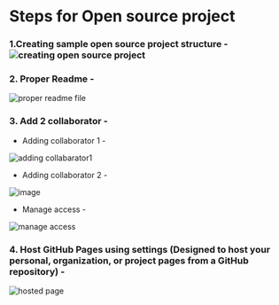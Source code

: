 # Steps for Open source project

### 1.Creating sample open source project structure -![creating open source project](https://user-images.githubusercontent.com/92079088/196068562-80e45315-4390-4ed6-bceb-7d4278b9c3a8.png) 

### 2. Proper Readme - 
![proper readme file](https://user-images.githubusercontent.com/92079088/196073898-340b0d98-a20a-49a4-9d17-f5b6b841969e.png)


### 3. Add 2 collaborator - 

 * Adding collaborator 1 -
 
 ![adding collabarator1](https://user-images.githubusercontent.com/92079088/196069373-253ed03d-d5a0-4782-b0ef-8d61a7a2ced7.png)
 
 * Adding collaborator 2 -

![image](https://user-images.githubusercontent.com/92079088/196241905-3059b107-6cba-47eb-91e0-4b0b703e4604.png)

 
 * Manage access -

![manage access](https://user-images.githubusercontent.com/92079088/196075330-f12c13b6-1190-4973-982f-9b68d1821edc.png)



### 4. Host GitHub Pages using settings (Designed to host your personal, organization, or project pages from a GitHub repository) - 
![hosted page](https://user-images.githubusercontent.com/92079088/196074936-e284a448-0d70-4b28-a039-b8d1ec154492.png)



